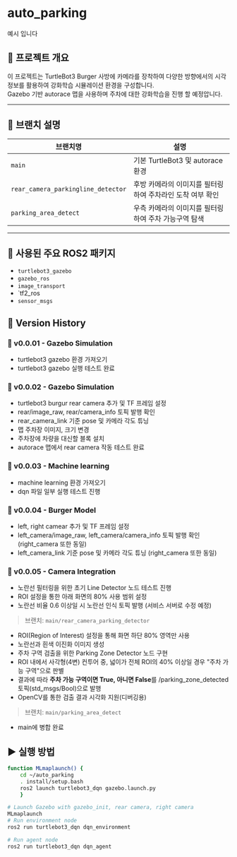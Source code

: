 # auto_parking
예시 입니다
## 📝 프로젝트 개요

이 프로젝트는 TurtleBot3 Burger 사방에 카메라를 장착하여 다양한 방향에서의 시각 정보를 활용하여 강화학습 시뮬레이션 환경을 구성합니다.  
Gazebo 기반 autorace 맵을 사용하며 주차에 대한 강화학습을 진행 할 예정압니다. 

---

## 📁 브랜치 설명

| 브랜치명 | 설명 |
|----------|------|
| `main` | 기본 TurtleBot3 및 autorace 환경 |
| `rear_camera_parkingline_detector` | 후방 카메라의 이미지를 필터링하여 주차라인 도착 여부 확인 |
| `parking_area_detect` | 우측 카메라의 이미지를 필터링하여 주차 가능구역 탐색 |

---

## 📌 사용된 주요 ROS2 패키지
- `turtlebot3_gazebo`
- `gazebo_ros`
- `image_transport`
- `tf2_ros
- `sensor_msgs`

## 🔧 Version History

### 🚀 v0.0.01 - Gazebo Simulation
- turtlebot3 gazebo 환경 가져오기
- turtlebot3 gazebo 실행 테스트 완료

### 🚀 v0.0.02 - Gazebo Simulation
- turtlebot3 burgur rear camera 추가 및 TF 프레임 설정
- rear/image_raw, rear/camera_info 토픽 발행 확인
- rear_camera_link 기준 pose 및 카메라 각도 튜닝
- 맵 주차장 이미지, 크기 변경
- 주차장에 차량을 대신할 블록 설치
- autorace 맵에서 rear camera 작동 테스트 완료
  
### 🚀 v0.0.03 - Machine learning
- machine learning 환경 가져오기
- dqn 파일 일부 실행 테스트 진행
  
### 🚀 v0.0.04 - Burger Model
- left, right camear 추가 및 TF 프레임 설정
- left_camera/image_raw, left_camera/camera_info 토픽 발행 확인 (right_camera 또한 동일)
- left_camera_link 기준 pose 및 카메라 각도 튜닝 (right_camera 또한 동일)
  
### 🚀 v0.0.05 - Camera Integration
- 노란선 필터링을 위한 초기 Line Detector 노드 테스트 진행
- ROI 설정을 통한 아래 화면의 80% 사용 범위 설정
- 노란선 비율 0.6 이상일 시 노란선 인식 토픽 발행 (서비스 서버로 수정 예정)
> 브랜치: `main/rear_camera_parking_detector`
- ROI(Region of Interest) 설정을 통해 화면 하단 80% 영역만 사용
- 노란선과 흰색 이진화 이미지 생성
- 주차 구역 검출을 위한 Parking Zone Detector 노드 구현
- ROI 내에서 사각형(4변) 컨투어 중, 넓이가 전체 ROI의 40% 이상일 경우 "주차 가능 구역"으로 판별
- 결과에 따라 **주차 가능 구역이면 True, 아니면 False**를 /parking_zone_detected 토픽(std_msgs/Bool)으로 발행
- OpenCV를 통한 검출 결과 시각화 지원(디버깅용)
> 브랜치: `main/parking_area_detect`
- main에 병합 완료
## ▶️ 실행 방법

```bash
function MLmaplaunch() {
	cd ~/auto_parking
	. install/setup.bash
	ros2 launch turtlebot3_dqn gazebo.launch.py
	}

# Launch Gazebo with gazebo_init, rear camera, right camera
MLmaplaunch
# Run environment node
ros2 run turtlebot3_dqn dqn_environment

# Run agent node
ros2 run turtlebot3_dqn dqn_agent
```

